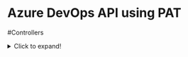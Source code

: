 # Azure DevOps API using PAT

#Controllers
<details>
  <summary>Click to expand!</summary>![Controllers](https://raw.githubusercontent.com/yesadahmed/DevOps/master/PowerBuildToolDevOpsAPI/devopsapi_controller.PNG)   
</details>
